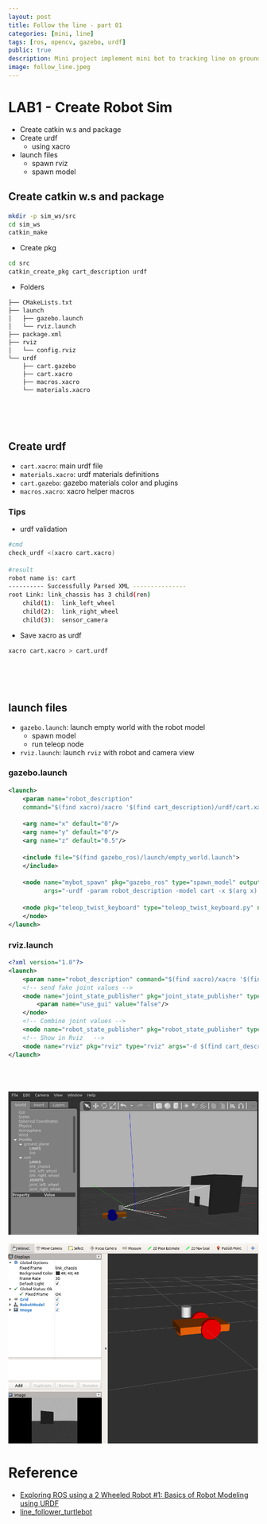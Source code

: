 ```yaml
---
layout: post
title: Follow the line - part 01
categories: [mini, line]
tags: [ros, opencv, gazebo, urdf]
public: true
description: Mini project implement mini bot to tracking line on ground, using opencv gazebo and ros
image: follow_line.jpeg
---
```


# LAB1 - Create Robot Sim
- Create catkin w.s and package
- Create urdf
  - using xacro
- launch files
  - spawn rviz
  - spawn model


## Create catkin w.s and package

```bash
mkdir -p sim_ws/src
cd sim_ws
catkin_make
```

- Create pkg

```bash
cd src
catkin_create_pkg cart_description urdf
```

- Folders
```
├── CMakeLists.txt
├── launch
│   ├── gazebo.launch
│   └── rviz.launch
├── package.xml
├── rviz
│   └── config.rviz
└── urdf
    ├── cart.gazebo
    ├── cart.xacro
    ├── macros.xacro
    └── materials.xacro
```
&nbsp;  
&nbsp;  
&nbsp;  
## Create urdf
- `cart.xacro`: main urdf file
- `materials.xacro`: urdf materials definitions
- `cart.gazebo`: gazebo materials color and plugins
- `macros.xacro`: xacro helper macros

### Tips
- urdf validation
```bash
#cmd
check_urdf <(xacro cart.xacro)

#result
robot name is: cart
---------- Successfully Parsed XML ---------------
root Link: link_chassis has 3 child(ren)
    child(1):  link_left_wheel
    child(2):  link_right_wheel
    child(3):  sensor_camera

```

- Save xacro as urdf
```bash
xacro cart.xacro > cart.urdf
```

&nbsp;  
&nbsp;  
&nbsp;  
## launch files
- `gazebo.launch`: launch empty world with the robot model
  - spawn model
  - run teleop node
- `rviz.launch`: launch `rviz` with robot and camera view
  
### gazebo.launch
```xml
<launch>
    <param name="robot_description" 
    command="$(find xacro)/xacro '$(find cart_description)/urdf/cart.xacro'" />

    <arg name="x" default="0"/>
    <arg name="y" default="0"/>
    <arg name="z" default="0.5"/>

    <include file="$(find gazebo_ros)/launch/empty_world.launch">
    </include>

    <node name="mybot_spawn" pkg="gazebo_ros" type="spawn_model" output="screen"
          args="-urdf -param robot_description -model cart -x $(arg x) -y $(arg y) -z $(arg z)" />

    <node pkg="teleop_twist_keyboard" type="teleop_twist_keyboard.py" name="teleop">
  	</node>
</launch>
```

### rviz.launch
```xml
<?xml version="1.0"?>
<launch>
	<param name="robot_description" command="$(find xacro)/xacro '$(find cart_description)/urdf/cart.xacro'"/>
	<!-- send fake joint values -->
	<node name="joint_state_publisher" pkg="joint_state_publisher" type="joint_state_publisher">
		<param name="use_gui" value="false"/>
	</node>
	<!-- Combine joint values -->
	<node name="robot_state_publisher" pkg="robot_state_publisher" type="state_publisher"/>
	<!-- Show in Rviz   -->
	<node name="rviz" pkg="rviz" type="rviz" args="-d $(find cart_description)/rviz/config.rviz" />
</launch>
```

&nbsp;  
&nbsp;  
&nbsp;  
![](/images/2019-11-08-17-32-35.png)

![](/images/2019-11-08-17-34-02.png)

# Reference
- [Exploring ROS using a 2 Wheeled Robot #1: Basics of Robot Modeling using URDF](https://www.theconstructsim.com/exploring-ros-2-wheeled-robot-part-01/)
- [line_follower_turtlebot](https://github.com/sudrag/line_follower_turtlebot)